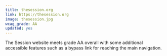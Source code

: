 ```yaml
---
title: thesession.org
link: https://thesession.org
image: thesession.jpg
wcag_grade: AA
updated: yes
---
```


The Session website meets grade AA overall with some additional accessible features such as a bypass link for reaching the main navigation.
